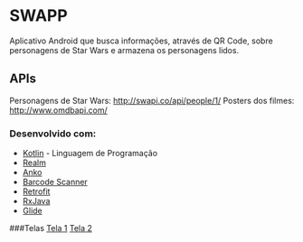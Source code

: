 # SWAPP
Aplicativo Android que busca informações, através de QR Code, sobre personagens de Star Wars e armazena os personagens lidos.

## APIs
Personagens de Star Wars: ​http://swapi.co/api/people/1/
Posters dos filmes: http://www.omdbapi.com/

### Desenvolvido com:
* [Kotlin](https://kotlinlang.org/) - Linguagem de Programação
* [Realm](https://realm.io/)
* [Anko](https://github.com/Kotlin/anko)
* [Barcode Scanner](https://github.com/dm77/barcodescanner)
* [Retrofit](http://square.github.io/retrofit/)
* [RxJava](https://github.com/ReactiveX/RxJava)
* [Glide](https://bumptech.github.io/glide/)

###Telas
[Tela 1](https://i.imgur.com/cicJbcQ.png)
[Tela 2](https://i.imgur.com/fh59oQy.png)
